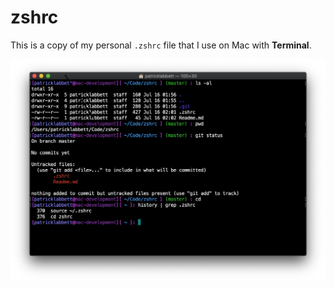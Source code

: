 # zshrc

This is a copy of my personal `.zshrc` file that I use on Mac with **Terminal**.

![Macintosh Terminal w/ Pro profile](screenshot.png)
